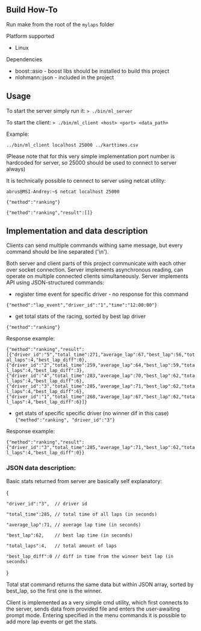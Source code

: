 ## Build How-To
Run make from the root of the `mylaps` folder

Platform supported
 - Linux

Dependencies
 - boost::asio - boost libs should be installed to build this project
 - nlohmann::json - included in the project

## Usage

To start the server simply run it:
`> ./bin/ml_server`

To start the client:
`> ./bin/ml_client <host> <port> <data_path>`

Example:

`../bin/ml_client localhost 25000 ../karttimes.csv`

(Please note that for this very simple implementation port number is hardcoded for server, so 25000 should be used to connect to server always)

It is technically possible to cennect to server using netcat utility:

`abrus@MSI-Andrey:~$ netcat localhost 25000`

`{"method":"ranking"}`

`{"method":"ranking","result":[]}`

## Implementation and data description

Clients can send multiple commands withing same message, but every command should be line separated ('\n'). 

Both server and client parts of this project communicate with each other over socket connection. Server implements asynchronous reading, can operate on multiple connected clients simultaneously. Server implements API using JSON-structured commands:
 - register time event for specific driver - no response for this command

`{"method":"lap_event","driver_id":"1","time":"12:00:00"}`

 - get total stats of the racing, sorted by best lap driver

`{"method":"ranking"}`

Response example:

`{"method":"ranking","result":[{"driver_id":"5","total_time":271,"average_lap":67,"best_lap":56,"total_laps":4,"best_lap_diff":0},{"driver_id":"2","total_time":259,"average_lap":64,"best_lap":59,"total_laps":4,"best_lap_diff":3},{"driver_id":"4","total_time":283,"average_lap":70,"best_lap":62,"total_laps":4,"best_lap_diff":6},{"driver_id":"3","total_time":285,"average_lap":71,"best_lap":62,"total_laps":4,"best_lap_diff":6},{"driver_id":"1","total_time":268,"average_lap":67,"best_lap":62,"total_laps":4,"best_lap_diff":6}]}`

 - get stats of specific specific driver (no winner dif in this case)
`{"method":"ranking", "driver_id":"3"}`

Response example:

`{"method":"ranking","result":{"driver_id":"3","total_time":285,"average_lap":71,"best_lap":62,"total_laps":4,"best_lap_diff":0}}`

### JSON data description:
Basic stats returned from server are basically self explanatory:

{
	
    "driver_id":"3",  // driver id

	"total_time":285, // total time of all laps (in seconds)

	"average_lap":71, // average lap time (in seconds)

	"best_lap":62,    // best lap time (in seconds)

	"total_laps":4,   // total amount of laps

	"best_lap_diff":0 // diff in time from the winner best lap (in seconds)
    
}

Total stat command returns the same data but within JSON array, sorted by best_lap, so the first one is the winner.

Client is implemented as a very simple cmd utility, which first connects to the server, sends data from provided file and enters the user-awaiting prompt mode. Entering specified in the menu commands it is possible to add more lap events or get the stats.